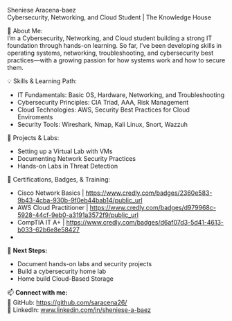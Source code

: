
Sheniese Aracena-baez  
Cybersecurity, Networking, and Cloud Student | The Knowledge House  

📌 About Me:  
I’m a Cybersecurity, Networking, and Cloud student building a strong IT foundation through hands-on learning. So far, I’ve been developing skills in operating systems, networking, troubleshooting, and cybersecurity best practices—with a growing passion for how systems work and how to secure them.

💡 Skills & Learning Path:  
- IT Fundamentals: Basic OS, Hardware, Networking, and Troubleshooting  
- Cybersecurity Principles: CIA Triad, AAA, Risk Management  
- Cloud Technologies: AWS, Security Best Practices for Cloud Enviroments 
- Security Tools: Wireshark, Nmap, Kali Linux, Snort, Wazzuh 

📂 Projects & Labs:  
- Setting up a Virtual Lab with VMs  
- Documenting Network Security Practices  
- Hands-on Labs in Threat Detection  

📜 Certifications, Badges, & Training:  
- Cisco Network Basics | https://www.credly.com/badges/2360e583-9b43-4cba-930b-9f0eb44bab14/public_url
- AWS Cloud Practitioner | https://www.credly.com/badges/d979968c-5928-44cf-9eb0-a3191a3572f9/public_url
- CompTIA IT A+ | https://www.credly.com/badges/d6af07d3-5d41-4613-b033-62b6e8e58427
- 

🚀 **Next Steps:**  
- Document hands-on labs and security projects  
- Build a cybersecurity home lab  
- Home build Cloud-Based Storage  

📫 **Connect with me:**  
🔗 GitHub: https://github.com/saracena26/  
💼 LinkedIn: www.linkedin.com/in/sheniese-a-baez  
```
